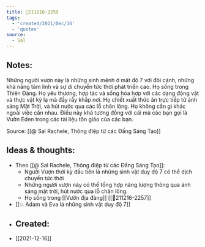 ```yaml
---
title: 💬211216-2259
tags:
  - 'created/2021/Dec/16'
  - 'quotes'
source:
  - Sal
---
```


## Notes:
Những người vượn này là những sinh mệnh ở mật độ 7 với đôi cánh, những khả năng tâm linh và sự di chuyển tức thời phát triển cao. Họ sống trong Thiên Đàng. Họ yêu thương, hợp tác và sống hòa hợp với các dạng động vật và thực vật kỳ lạ mà đầy rẫy khắp nơi. Họ chiết xuất thức ăn trực tiếp từ ánh sáng Mặt Trời, và hút nước qua các lỗ chân lông. Họ không cần gì khác ngoài việc cần nhau. Điều này khá tương đồng với cái mà các bạn gọi là Vườn Eden trong các tài liệu tôn giáo của các bạn.

Source: [[@ Sal Rachele, Thông điệp từ các Đấng Sáng Tạo]]

## Ideas & thoughts:
- Theo [[@ Sal Rachele, Thông điệp từ các Đấng Sáng Tạo]]:
	- Người Vượn thời kỳ đầu tiên là những sinh vật duy độ 7 có thể dịch chuyển tức thời
	- Những người vượn này có thể tổng hợp năng lượng thông qua ánh sáng mặt trời, hút nước qua lỗ chân lông.
	- Họ sống trong [[Vườn địa đàng]] [[💬211216-2257]]
- [[💥 Adam và Eva là những sinh vật duy độ 7]]
- ## Created:
- [[2021-12-16]]
